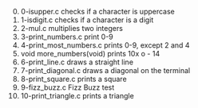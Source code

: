 0. 0-isupper.c checks if a character is uppercase
1. 1-isdigit.c checks if a character is a digit
2. 2-mul.c multiplies two integers
3. 3-print_numbers.c print 0-9
4. 4-print_most_numbers.c prints 0-9, except 2 and 4
5. void more_numbers(void) prints 10x o - 14
6. 6-print_line.c draws a straight line
7. 7-print_diagonal.c draws a diagonal on the terminal
8. 8-print_square.c prints a square
9. 9-fizz_buzz.c Fizz Buzz test
10. 10-print_triangle.c prints a triangle
